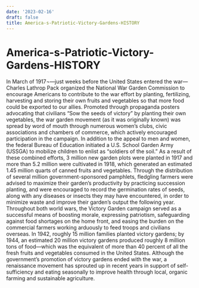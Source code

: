 ```yaml
---
date: '2023-02-16'
draft: false
title: America-s-Patriotic-Victory-Gardens-HISTORY
---
```


# America-s-Patriotic-Victory-Gardens-HISTORY

In March of 1917¬—just weeks before the United States entered the war—Charles Lathrop Pack organized the National War Garden Commission to encourage Americans to contribute to the war effort by planting, fertilizing, harvesting and storing their own fruits and vegetables so that more food could be exported to our allies.
Promoted through propaganda posters advocating that civilians “Sow the seeds of victory” by planting their own vegetables, the war garden movement (as it was originally known) was spread by word of mouth through numerous women’s clubs, civic associations and chambers of commerce, which actively encouraged participation in the campaign.
In addition to the appeal to men and women, the federal Bureau of Education initiated a U.S. School Garden Army (USSGA) to mobilize children to enlist as “soldiers of the soil.” As a result of these combined efforts, 3 million new garden plots were planted in 1917 and more than 5.2 million were cultivated in 1918, which generated an estimated 1.45 million quarts of canned fruits and vegetables.
Through the distribution of several million government-sponsored pamphlets, fledgling farmers were advised to maximize their garden’s productivity by practicing succession planting, and were encouraged to record the germination rates of seeds, along with any diseases or insects they may have encountered, in order to minimize waste and improve their garden’s output the following year.
Throughout both world wars, the Victory Garden campaign served as a successful means of boosting morale, expressing patriotism, safeguarding against food shortages on the home front, and easing the burden on the commercial farmers working arduously to feed troops and civilians overseas.
In 1942, roughly 15 million families planted victory gardens; by 1944, an estimated 20 million victory gardens produced roughly 8 million tons of food—which was the equivalent of more than 40 percent of all the fresh fruits and vegetables consumed in the United States.
Although the government’s promotion of victory gardens ended with the war, a renaissance movement has sprouted up in recent years in support of self-sufficiency and eating seasonally to improve health through local, organic farming and sustainable agriculture.
